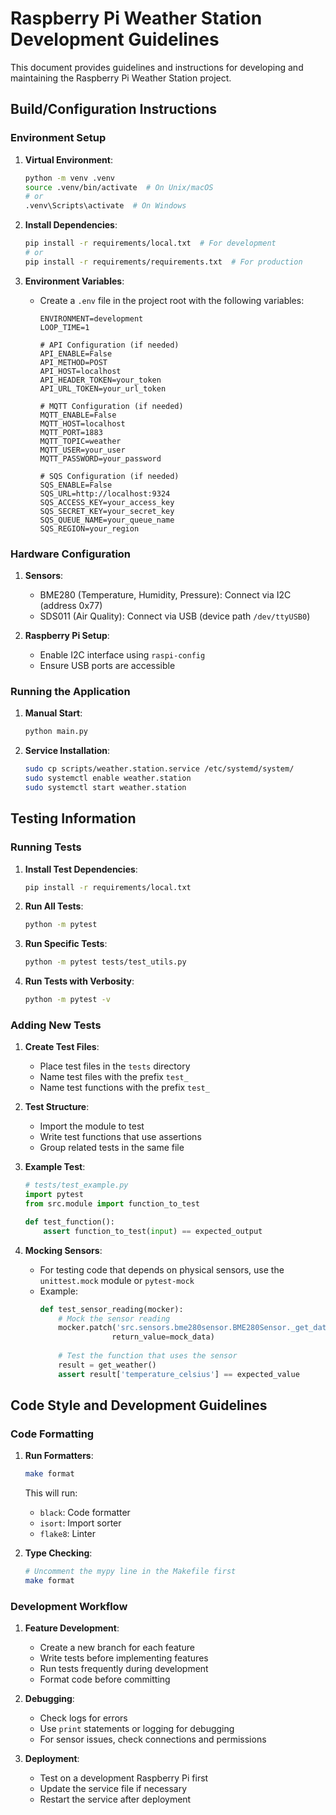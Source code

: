 # Raspberry Pi Weather Station Development Guidelines

This document provides guidelines and instructions for developing and maintaining the Raspberry Pi Weather Station project.

## Build/Configuration Instructions

### Environment Setup

1. **Virtual Environment**:
   ```bash
   python -m venv .venv
   source .venv/bin/activate  # On Unix/macOS
   # or
   .venv\Scripts\activate  # On Windows
   ```

2. **Install Dependencies**:
   ```bash
   pip install -r requirements/local.txt  # For development
   # or
   pip install -r requirements/requirements.txt  # For production
   ```

3. **Environment Variables**:
   - Create a `.env` file in the project root with the following variables:
     ```
     ENVIRONMENT=development
     LOOP_TIME=1
     
     # API Configuration (if needed)
     API_ENABLE=False
     API_METHOD=POST
     API_HOST=localhost
     API_HEADER_TOKEN=your_token
     API_URL_TOKEN=your_url_token
     
     # MQTT Configuration (if needed)
     MQTT_ENABLE=False
     MQTT_HOST=localhost
     MQTT_PORT=1883
     MQTT_TOPIC=weather
     MQTT_USER=your_user
     MQTT_PASSWORD=your_password
     
     # SQS Configuration (if needed)
     SQS_ENABLE=False
     SQS_URL=http://localhost:9324
     SQS_ACCESS_KEY=your_access_key
     SQS_SECRET_KEY=your_secret_key
     SQS_QUEUE_NAME=your_queue_name
     SQS_REGION=your_region
     ```

### Hardware Configuration

1. **Sensors**:
   - BME280 (Temperature, Humidity, Pressure): Connect via I2C (address 0x77)
   - SDS011 (Air Quality): Connect via USB (device path `/dev/ttyUSB0`)

2. **Raspberry Pi Setup**:
   - Enable I2C interface using `raspi-config`
   - Ensure USB ports are accessible

### Running the Application

1. **Manual Start**:
   ```bash
   python main.py
   ```

2. **Service Installation**:
   ```bash
   sudo cp scripts/weather.station.service /etc/systemd/system/
   sudo systemctl enable weather.station
   sudo systemctl start weather.station
   ```

## Testing Information

### Running Tests

1. **Install Test Dependencies**:
   ```bash
   pip install -r requirements/local.txt
   ```

2. **Run All Tests**:
   ```bash
   python -m pytest
   ```

3. **Run Specific Tests**:
   ```bash
   python -m pytest tests/test_utils.py
   ```

4. **Run Tests with Verbosity**:
   ```bash
   python -m pytest -v
   ```

### Adding New Tests

1. **Create Test Files**:
   - Place test files in the `tests` directory
   - Name test files with the prefix `test_`
   - Name test functions with the prefix `test_`

2. **Test Structure**:
   - Import the module to test
   - Write test functions that use assertions
   - Group related tests in the same file

3. **Example Test**:
   ```python
   # tests/test_example.py
   import pytest
   from src.module import function_to_test

   def test_function():
       assert function_to_test(input) == expected_output
   ```

4. **Mocking Sensors**:
   - For testing code that depends on physical sensors, use the `unittest.mock` module or `pytest-mock`
   - Example:
     ```python
     def test_sensor_reading(mocker):
         # Mock the sensor reading
         mocker.patch('src.sensors.bme280sensor.BME280Sensor._get_data', 
                     return_value=mock_data)
         
         # Test the function that uses the sensor
         result = get_weather()
         assert result['temperature_celsius'] == expected_value
     ```

## Code Style and Development Guidelines

### Code Formatting

1. **Run Formatters**:
   ```bash
   make format
   ```
   This will run:
   - `black`: Code formatter
   - `isort`: Import sorter
   - `flake8`: Linter

2. **Type Checking**:
   ```bash
   # Uncomment the mypy line in the Makefile first
   make format
   ```

### Development Workflow

1. **Feature Development**:
   - Create a new branch for each feature
   - Write tests before implementing features
   - Run tests frequently during development
   - Format code before committing

2. **Debugging**:
   - Check logs for errors
   - Use `print` statements or logging for debugging
   - For sensor issues, check connections and permissions

3. **Deployment**:
   - Test on a development Raspberry Pi first
   - Update the service file if necessary
   - Restart the service after deployment